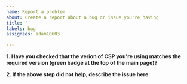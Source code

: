 ```yaml
---
name: Report a problem
about: Create a report about a bug or issue you're having
title: ''
labels: bug
assignees: adam10603

---
```


**1. Have you checked that the verion of CSP you're using matches the required version (green badge at the top of the main page)?**

**2. If the above step did not help, describe the issue here:**

